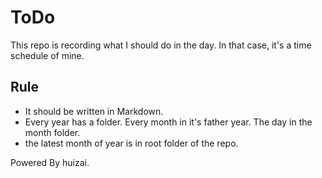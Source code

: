 # ToDo

This repo is recording what I should do in the day. In that case, it's a time schedule of mine.


## Rule
* It should be written in Markdown.
* Every year has a folder. Every month in it's father year. The day in the month folder.
* the latest month of year is in  root folder of the repo.


Powered By huizai.